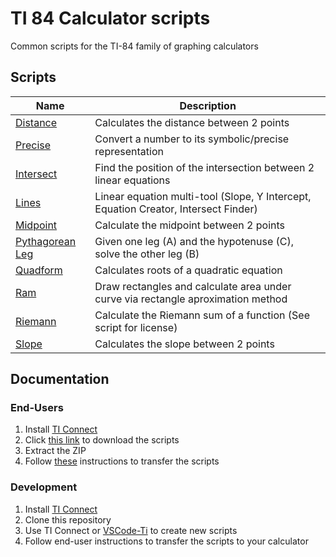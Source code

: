 # TI 84 Calculator scripts
Common scripts for the TI-84 family of graphing calculators

## Scripts
Name | Description
--- | ---
[Distance](scripts/DISTANCE.8xp) | Calculates the distance between 2 points
[Precise](scripts/PRECISE.8xp) | Convert a number to its symbolic/precise representation
[Intersect](scripts/INTRSECT.8xp) | Find the position of the intersection between 2 linear equations
[Lines](scripts/LINES.8xp) | Linear equation multi-tool (Slope, Y Intercept, Equation Creator, Intersect Finder)
[Midpoint](scripts/MIDPOINT.8xp) | Calculate the midpoint between 2 points
[Pythagorean Leg](scripts/PYTHLEG.8xp) | Given one leg (A) and the hypotenuse (C), solve the other leg (B)
[Quadform](scripts/QUADFORM.8xp) | Calculates roots of a quadratic equation
[Ram](scripts/RAM.8xp) | Draw rectangles and calculate area under curve via rectangle aproximation method
[Riemann](scripts/RIEMANN.8xp) | Calculate the Riemann sum of a function (See script for license)
[Slope](scripts/SLOPE.8xp) | Calculates the slope between 2 points

## Documentation

### End-Users
1. Install [TI Connect](https://education.ti.com/en/products/computer-software/ti-connect-sw)
2. Click [this link](https://github.com/Wakeful-Cloud/calculator-scripts/archive/refs/heads/main.zip) to download the scripts
3. Extract the ZIP
4. Follow [these](https://education.ti.com/html/webhelp/EG_TI84PlusCE/EN/Subsystems/EG_TIC_84CE_SW/Content/EG_84_TIConnect/M_UseProgEditor/DT_Send_Program_to_Calc.HTML) instructions to transfer the scripts

### Development
1. Install [TI Connect](https://education.ti.com/en/products/computer-software/ti-connect-sw)
2. Clone this repository
3. Use TI Connect or [VSCode-Ti](https://github.com/ItsMajestiX/VSCode-Ti) to create new scripts
4. Follow end-user instructions to transfer the scripts to your calculator